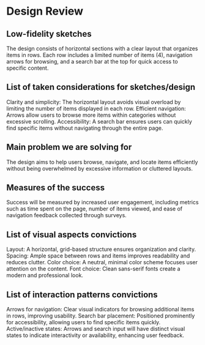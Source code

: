 # Design Review

## Low-fidelity sketches

The design consists of horizontal sections with a clear layout that organizes items in rows. Each row includes a limited number of items (4), navigation arrows for browsing, and a search bar at the top for quick access to specific content.


## List of taken considerations for sketches/design

Clarity and simplicity: The horizontal layout avoids visual overload by limiting the number of items displayed in each row.
Efficient navigation: Arrows allow users to browse more items within categories without excessive scrolling.
Accessibility: A search bar ensures users can quickly find specific items without navigating through the entire page.

## Main problem we are solving for

The design aims to help users browse, navigate, and locate items efficiently without being overwhelmed by excessive information or cluttered layouts.

## Measures of the success

Success will be measured by increased user engagement, including metrics such as time spent on the page, number of items viewed, and ease of navigation feedback collected through surveys.

## List of visual aspects convictions

Layout: A horizontal, grid-based structure ensures organization and clarity.
Spacing: Ample space between rows and items improves readability and reduces clutter.
Color choice: A neutral, minimal color scheme focuses user attention on the content.
Font choice: Clean sans-serif fonts create a modern and professional look.

## List of interaction patterns convictions

Arrows for navigation: Clear visual indicators for browsing additional items in rows, improving usability.
Search bar placement: Positioned prominently for accessibility, allowing users to find specific items quickly.
Active/inactive states: Arrows and search input will have distinct visual states to indicate interactivity or availability, enhancing user feedback.



